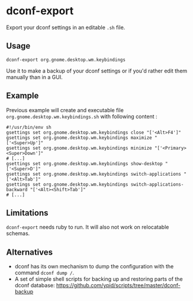 dconf-export
============
Export your dconf settings in an editable `.sh` file.

Usage
-----
    dconf-export org.gnome.desktop.wm.keybindings

Use it to make a backup of your dconf settings or if you'd rather edit them
manually than in a GUI.

Example
-------

Previous example will create and executable file
`org.gnome.desktop.wm.keybindings.sh` with following content :

```Shell
#!/usr/bin/env sh
gsettings set org.gnome.desktop.wm.keybindings close "['<Alt>F4']"
gsettings set org.gnome.desktop.wm.keybindings maximize "['<Super>Up']"
gsettings set org.gnome.desktop.wm.keybindings minimize "['<Primary><Super>Down']"
# [...]
gsettings set org.gnome.desktop.wm.keybindings show-desktop "['<Super>D']"
gsettings set org.gnome.desktop.wm.keybindings switch-applications "['<Alt>Tab']"
gsettings set org.gnome.desktop.wm.keybindings switch-applications-backward "['<Alt><Shift>Tab']"
# [...]
```


Limitations
-----------

`dconf-export` needs ruby to run. It will also not work on relocatable schemas.

Alternatives
------------

* dconf has its own mechanism to dump the configuration with the command `dconf dump /`.
* A set of simple shell scripts for backing up and restoring parts of the dconf database: https://github.com/ypid/scripts/tree/master/dconf-backup

